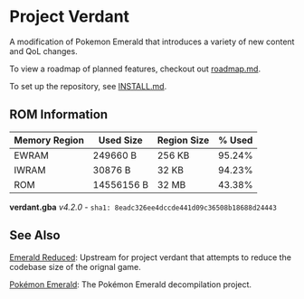 # Project Verdant

A modification of Pokemon Emerald that introduces a variety of new content and QoL changes.

To view a roadmap of planned features, checkout out [roadmap.md](docs/roadmap.md).

To set up the repository, see [INSTALL.md](INSTALL.md).

## ROM Information

| **Memory Region** | **Used Size** | **Region Size** | **% Used** |
|-|-|-|-|
| EWRAM | 249660 B | 256 KB | 95.24% |
| IWRAM | 30876 B | 32 KB | 94.23% |
| ROM | 14556156 B | 32 MB | 43.38% |

**verdant.gba** _v4.2.0_  - `sha1: 8eadc326ee4dccde441d09c36508b18688d24443`

## See Also
[Emerald Reduced](https://github.com/wheeler-cs/emerald-reduced): Upstream for project verdant that attempts to reduce the codebase size of the orignal game.

[Pokémon Emerald](https://github.com/pret/pokeemerald): The Pokémon Emerald decompilation project.

